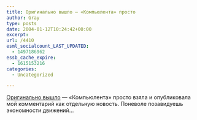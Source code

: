 ```yaml
---
title: Оригинально вышло — «Компьюлента» просто
author: Gray
type: posts
date: 2004-01-12T10:24:42+00:00
excerpt:
url: /4410
esml_socialcount_LAST_UPDATED:
  - 1497186962
essb_cache_expire:
  - 1615153216
categories:
  - Uncategorized

---
```








<a href="http://www.compulenta.ru/2004/1/12/44345/" target="_blank">Оригинально вышло</a> &#8212; &#171;Компьюлента&#187; просто взяла и опубликовала мой комментарий как отдельную новость. Поневоле позавидуешь экономности движений&#8230;